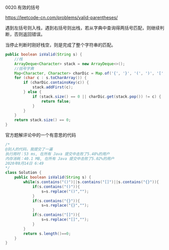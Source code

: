 0020.有效的括号

https://leetcode-cn.com/problems/valid-parentheses/

遇到左括号则入栈，遇到右括号则出栈，若从字典中查询得两括号匹配，则继续判断，否则返回错误。

当停止判断时刚好栈空，则是完成了整个字符串的匹配。



```java
public boolean isValid(String s) {
    //栈
    ArrayDeque<Character> stack = new ArrayDeque<>();
    //括号字典
    Map<Character, Character> charDic = Map.of('{', '}', '(', ')', '[', ']');
    for (char c : s.toCharArray()) {
        if (charDic.containsKey(c)) {
            stack.addFirst(c);
        } else {
            if (stack.size() == 0 || charDic.get(stack.pop()) != c) {
                return false;
            }
        }
    }
    return stack.size() == 0;
}
```



官方题解评论中的一个有意思的代码

```java
/*
@别人的代码，我提交了一遍
执行用时：53 ms, 在所有 Java 提交中击败了5.48%的用户
内存消耗：40.1 MB, 在所有 Java 提交中击败了5.02%的用户
2020年8月14日 6:49
*/
class Solution {
    public boolean isValid(String s) {
        while(s.contains("()")||s.contains("[]")||s.contains("{}")){
            if(s.contains("()")){
                s=s.replace("()","");
            }
            if(s.contains("{}")){
                s=s.replace("{}","");
            }
            if(s.contains("[]")){
                s=s.replace("[]","");
            }
        }
        return s.length()==0;
    }
}
```

